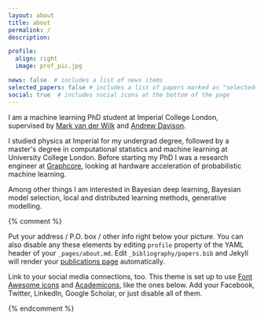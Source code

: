 ```yaml
---
layout: about
title: about
permalink: /
description:

profile:
  align: right
  image: prof_pic.jpg

news: false  # includes a list of news items
selected_papers: false # includes a list of papers marked as "selected={true}"
social: true  # includes social icons at the bottom of the page
---
```


I am a machine learning PhD student at Imperial College London, supervised by [Mark van der Wilk](https://mvdw.uk/) and [Andrew Davison](https://www.doc.ic.ac.uk/~ajd/). 

I studied physics at Imperial for my undergrad degree, followed by a master's degree in computational statistics and machine learning at University College London. Before starting my PhD I was a research engineer at [Graphcore](https://www.graphcore.ai/), looking at hardware acceleration of probabilistic machine learning. 

Among other things I am interested in Bayesian deep learning, Bayesian model selection, local and distributed learning methods, generative modelling.

{% comment %}

Put your address / P.O. box / other info right below your picture. You can also disable any these elements by editing `profile` property of the YAML header of your `_pages/about.md`. Edit `_bibliography/papers.bib` and Jekyll will render your [publications page](/al-folio/publications/) automatically.



Link to your social media connections, too. This theme is set up to use [Font Awesome icons](http://fortawesome.github.io/Font-Awesome/) and [Academicons](https://jpswalsh.github.io/academicons/), like the ones below. Add your Facebook, Twitter, LinkedIn, Google Scholar, or just disable all of them.

{% endcomment %}
